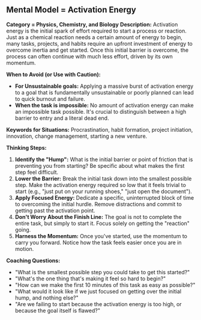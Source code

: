## Mental Model = Activation Energy

**Category = Physics, Chemistry, and Biology**
**Description:** 
Activation energy is the initial spark of effort required to start a process or reaction. Just as a chemical reaction needs a certain amount of energy to begin, many tasks, projects, and habits require an upfront investment of energy to overcome inertia and get started. Once this initial barrier is overcome, the process can often continue with much less effort, driven by its own momentum.

**When to Avoid (or Use with Caution):**
- **For Unsustainable goals:** Applying a massive burst of activation energy to a goal that is fundamentally unsustainable or poorly planned can lead to quick burnout and failure.
- **When the task is impossible:** No amount of activation energy can make an impossible task possible. It's crucial to distinguish between a high barrier to entry and a literal dead end.

**Keywords for Situations:**
Procrastination, habit formation, project initiation, innovation, change management, starting a new venture.

**Thinking Steps:**
1. **Identify the "Hump":** What is the initial barrier or point of friction that is preventing you from starting? Be specific about what makes the first step feel difficult.
2. **Lower the Barrier:** Break the initial task down into the smallest possible step. Make the activation energy required so low that it feels trivial to start (e.g., "just put on your running shoes," "just open the document").
3. **Apply Focused Energy:** Dedicate a specific, uninterrupted block of time to overcoming the initial hurdle. Remove distractions and commit to getting past the activation point.
4. **Don't Worry About the Finish Line:** The goal is not to complete the entire task, but simply to start it. Focus solely on getting the "reaction" going.
5. **Harness the Momentum:** Once you've started, use the momentum to carry you forward. Notice how the task feels easier once you are in motion.

**Coaching Questions:**
- "What is the smallest possible step you could take to get this started?"
- "What's the one thing that's making it feel so hard to begin?"
- "How can we make the first 10 minutes of this task as easy as possible?"
- "What would it look like if we just focused on getting over the initial hump, and nothing else?"
- "Are we failing to start because the activation energy is too high, or because the goal itself is flawed?"